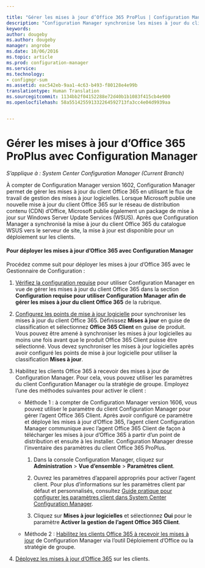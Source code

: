 ```yaml
---

title: "Gérer les mises à jour d’Office 365 ProPlus | Configuration Manager"
description: "Configuration Manager synchronise les mises à jour du client Office 365 du catalogue WSUS vers le serveur de site de façon à rendre les mises à jour disponibles pour un déploiement sur les clients."
keywords: 
author: dougeby
ms.author: dougeby
manager: angrobe
ms.date: 10/06/2016
ms.topic: article
ms.prod: configuration-manager
ms.service: 
ms.technology:
- configmgr-sum
ms.assetid: eac542eb-9aa1-4c63-b493-f80128e4e99b
translationtype: Human Translation
ms.sourcegitcommit: 1134bb2f04152288e72d40b1b1083f415cb4e900
ms.openlocfilehash: 58a551425591332264592713fa3cc4e04d9939aa


---
```


# <a name="manage-office-365-proplus-updates-with-configuration-manager"></a>Gérer les mises à jour d’Office 365 ProPlus avec Configuration Manager

*S’applique à : System Center Configuration Manager (Current Branch)*

À compter de Configuration Manager version 1602, Configuration Manager permet de gérer les mises à jour du client Office 365 en utilisant le flux de travail de gestion des mises à jour logicielles. Lorsque Microsoft publie une nouvelle mise à jour du client Office 365 sur le réseau de distribution contenu (CDN) d’Office, Microsoft publie également un package de mise à jour sur Windows Server Update Services (WSUS). Après que Configuration Manager a synchronisé la mise à jour du client Office 365 du catalogue WSUS vers le serveur de site, la mise à jour est disponible pour un déploiement sur les clients.

#### <a name="to-deploy-office-365-updates-with-configuration-manager"></a>Pour déployer les mises à jour d’Office 365 avec Configuration Manager
Procédez comme suit pour déployer les mises à jour d’Office 365 avec le Gestionnaire de Configuration :

1.  [Vérifiez la configuration requise](https://technet.microsoft.com/library/mt628083.aspx) pour utiliser Configuration Manager en vue de gérer les mises à jour du client Office 365 dans la section **Configuration requise pour utiliser Configuration Manager afin de gérer les mises à jour du client Office 365** de la rubrique.  

2.  [Configurez les points de mise à jour logicielle](../get-started/configure-classifications-and-products.md) pour synchroniser les mises à jour du client Office 365. Définissez **Mises à jour** en guise de classification et sélectionnez **Office 365 Client** en guise de produit. Vous pouvez être amené à synchroniser les mises à jour logicielles au moins une fois avant que le produit Office 365 Client puisse être sélectionné. Vous devez synchroniser les mises à jour logicielles après avoir configuré les points de mise à jour logicielle pour utiliser la classification **Mises à jour**.  

3.  Habilitez les clients Office 365 à recevoir des mises à jour de Configuration Manager. Pour cela, vous pouvez utiliser les paramètres du client Configuration Manager ou la stratégie de groupe. Employez l’une des méthodes suivantes pour activer le client :  
    - Méthode 1 : à compter de Configuration Manager version 1606, vous pouvez utiliser le paramètre du client Configuration Manager pour gérer l’agent Office 365 Client. Après avoir configuré ce paramètre et déployé les mises à jour d’Office 365, l’agent client Configuration Manager communique avec l’agent Office 365 Client de façon à télécharger les mises à jour d’Office 365 à partir d’un point de distribution et ensuite à les installer. Configuration Manager dresse l’inventaire des paramètres du client Office 365 ProPlus.
      1.  Dans la console Configuration Manager, cliquez sur **Administration** > **Vue d’ensemble** > **Paramètres client**.  

      2.  Ouvrez les paramètres d’appareil appropriés pour activer l’agent client. Pour plus d’informations sur les paramètres client par défaut et personnalisés, consultez [Guide pratique pour configurer les paramètres client dans System Center Configuration Manager](../../core/clients/deploy/configure-client-settings.md).  

      3.  Cliquez sur **Mises à jour logicielles** et sélectionnez **Oui** pour le paramètre **Activer la gestion de l’agent Office 365 Client**.  

    - Méthode 2 : [Habilitez les clients Office 365 à recevoir les mises à jour](https://technet.microsoft.com/library/mt628083.aspx#BKMK_EnableClient) de Configuration Manager via l’outil Déploiement d’Office ou la stratégie de groupe.  

4. [Déployez les mises à jour d’Office 365](deploy-software-updates.md) sur les clients.  



<!--HONumber=Nov16_HO1-->


